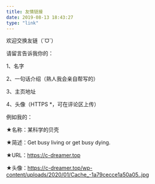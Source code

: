 ```yaml
---
title: 友情链接
date: 2019-08-13 18:43:27
type: "link"
---
```


欢迎交换友链（ˊᗜˋ）

请留言告诉我你的：

 1、名字

2、一句话介绍（熟人我会亲自帮写的）

3、主页地址

4、头像（HTTPS *，可在评论区上传）

例如我的：

 ★名称：某科学的贝壳

★简述：Get busy living or get busy dying.

★URL：https://c-dreamer.top

★头像：https://c-dreamer.top/wp-content/uploads/2020/01/Cache_-1a79cecce1a50a05..jpg

